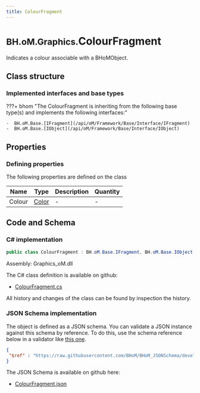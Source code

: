 ```yaml
---
title: ColourFragment
---
```


# <small>BH.oM.Graphics.</small>**ColourFragment**

Indicates a colour associable with a BHoMObject.

## Class structure

### Implemented interfaces and base types

???+ bhom "The ColourFragment is inheriting from the following base type(s) and implements the following interfaces:"

    -  BH.oM.Base.[IFragment](/api/oM/Framework/Base/Interface/IFragment)
    -  BH.oM.Base.[IObject](/api/oM/Framework/Base/Interface/IObject)


## Properties



### Defining properties

The following properties are defined on the class

| Name             | Type             | Description      | Quantity         |
|------------------|------------------|------------------|------------------|
| Colour | [Color](https://learn.microsoft.com/en-us/dotnet/api/System.Drawing.Color?view=netstandard-2.0) | - | - |


## Code and Schema

### C# implementation

``` C# title="C#"
public class ColourFragment : BH.oM.Base.IFragment, BH.oM.Base.IObject
```

Assembly: Graphics_oM.dll

The C# class definition is available on github:

- [ColourFragment.cs](https://github.com/BHoM/BHoM/blob/develop/Graphics_oM/Colours\ColourFragment.cs)

All history and changes of the class can be found by inspection the history.
### JSON Schema implementation

The object is defined as a JSON schema. You can validate a JSON instance against this schema by reference. To do this, use the schema reference below in a validator like [this one](https://www.jsonschemavalidator.net/).

``` json title="JSON Schema"
{
 "$ref" : "https://raw.githubusercontent.com/BHoM/BHoM_JSONSchema/develop/Graphics_oM/ColourFragment.json"
}
```

The JSON Schema is available on github here:

- [ColourFragment.json](https://github.com/BHoM/BHoM_JSONSchema/blob/develop/Graphics_oM/ColourFragment.json)
